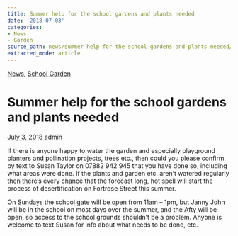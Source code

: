 ```yaml
---
title: Summer help for the school gardens and plants needed
date: '2018-07-03'
categories:
- News
- Garden
source_path: news/summer-help-for-the-school-gardens-and-plants-needed/index.html
extracted_mode: article
---
```

[News](category/news/), [School Garden](category/garden/)

# Summer help for the school gardens and plants needed

[July 3, 2018](news/summer-help-for-the-school-gardens-and-plants-needed/) [admin](author/admin/)

If there is anyone happy to water the garden and especially playground planters and pollination projects, trees etc., then could you please confirm by text to Susan Taylor on 07882 942 945 that you have done so, including what areas were done. If the plants and garden etc. aren’t watered regularly then there’s every chance that the forecast long, hot spell will start the process of desertification on Fortrose Street this summer.

On Sundays the school gate will be open from 11am – 1pm, but Janny John will be in the school on most days over the summer, and the Afty will be open, so access to the school grounds shouldn’t be a problem. Anyone is welcome to text Susan for info about what needs to be done, etc.
